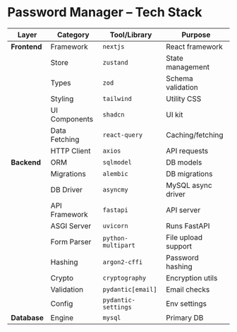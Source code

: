 # Password Manager – Tech Stack

| Layer       | Category         | Tool/Library       | Purpose              |
|-------------|------------------|--------------------|----------------------|
| **Frontend**| Framework        | `nextjs`           | React framework      |
|             | Store            | `zustand`          | State management     |
|             | Types            | `zod`              | Schema validation    |
|             | Styling          | `tailwind`         | Utility CSS          |
|             | UI Components    | `shadcn`           | UI kit               |
|             | Data Fetching    | `react-query`      | Caching/fetching     |
|             | HTTP Client      | `axios`            | API requests         |
| **Backend** | ORM              | `sqlmodel`         | DB models            |
|             | Migrations       | `alembic`          | DB migrations        |
|             | DB Driver        | `asyncmy`          | MySQL async driver   |
|             | API Framework    | `fastapi`          | API server           |
|             | ASGI Server      | `uvicorn`          | Runs FastAPI         |
|             | Form Parser      | `python-multipart` | File upload support  |
|             | Hashing          | `argon2-cffi`      | Password hashing     |
|             | Crypto           | `cryptography`     | Encryption utils     |
|             | Validation       | `pydantic[email]`  | Email checks         |
|             | Config           | `pydantic-settings`| Env settings         |
| **Database**| Engine           | `mysql`            | Primary DB           |
